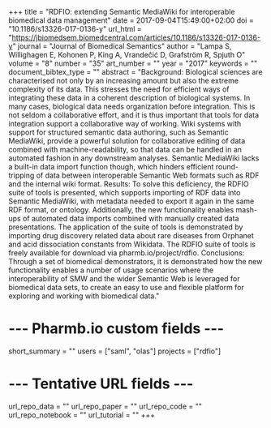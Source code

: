 +++
title = "RDFIO: extending Semantic MediaWiki for interoperable biomedical data management"
date = 2017-09-04T15:49:00+02:00
doi = "10.1186/s13326-017-0136-y"
url_html = "https://jbiomedsem.biomedcentral.com/articles/10.1186/s13326-017-0136-y"
journal = "Journal of Biomedical Semantics"
author = "Lampa S, Willighagen E, Kohonen P, King A, Vrandečić D, Grafström R, Spjuth O"
volume = "8"
number = "35"
art_number = ""
year = "2017"
keywords = ""
document_bibtex_type = ""
abstract = "Background: Biological sciences are characterised not only by an increasing amount but also the extreme complexity of its data. This stresses the need for efficient ways of integrating these data in a coherent description of biological systems. In many cases, biological data needs organization before integration. This is not seldom a collaborative effort, and it is thus important that tools for data integration support a collaborative way of working. Wiki systems with support for structured semantic data authoring, such as Semantic MediaWiki, provide a powerful solution for collaborative editing of data combined with machine-readability, so that data can be handled in an automated fashion in any downstream analyses. Semantic MediaWiki lacks a built-in data import function though, which hinders efficient round-tripping of data between interoperable Semantic Web formats such as RDF and the internal wiki format. Results: To solve this deficiency, the RDFIO suite of tools is presented, which supports importing of RDF data into Semantic MediaWiki, with metadata needed to export it again in the same RDF format, or ontology. Additionally, the new functionality enables mash-ups of automated data imports combined with manually created data presentations. The application of the suite of tools is demonstrated by importing drug discovery related data about rare diseases from Orphanet and acid dissociation constants from Wikidata. The RDFIO suite of tools is freely available for download via pharmb.io/project/rdfio. Conclusions: Through a set of biomedical demonstrators, it is demonstrated how the new functionality enables a number of usage scenarios where the interoperability of SMW and the wider Semantic Web is leveraged for biomedical data sets, to create an easy to use and flexible platform for exploring and working with biomedical data."
# --- Pharmb.io custom fields ---
short_summary = ""
users = ["saml", "olas"]
projects = ["rdfio"]
# --- Tentative URL fields ---
url_repo_data = ""
url_repo_paper = ""
url_repo_code = ""
url_repo_notebook = ""
url_tutorial = ""
+++
